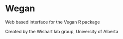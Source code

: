 # Wegan
Web based interface for the Vegan R package 

Created by the Wishart lab group, University of Alberta
